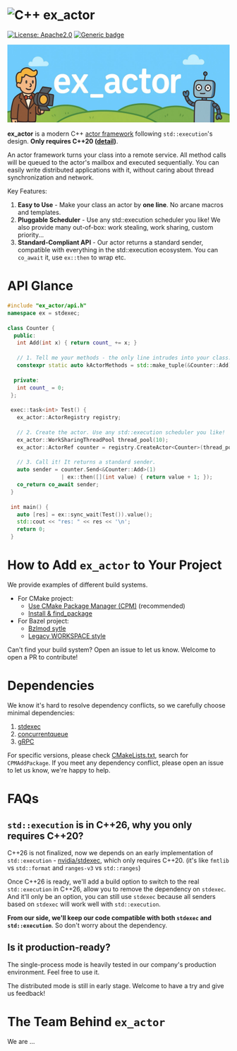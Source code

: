 # ![C++](https://img.shields.io/badge/c++-%2300599C.svg?style=for-the-badge&logo=c%2B%2B&logoColor=white) ex_actor

[![License: Apache2.0](https://img.shields.io/badge/License-Apache2.0-blue.svg)](https://opensource.org/licenses/apache-2.0)
[![Generic badge](https://img.shields.io/badge/C++-20-blue.svg)](https://shields.io/)

![image](assets/ex_actor_banner.jpg)

**ex_actor** is a modern C++ [actor framework](https://en.wikipedia.org/wiki/Actor_model) following `std::execution`'s design. **Only requires C++20 ([detail](#faqs))**.

An actor framework turns your class into a remote service. All method calls will be queued to the actor's mailbox and executed sequentially. You can easily write distributed applications with it, without caring about thread synchronization and network.

Key Features:
1. **Easy to Use** - Make your class an actor by **one line**. No arcane macros and templates.
2. **Pluggable Scheduler** - Use any std::execution scheduler you like! We also provide many out-of-box: work stealing, work sharing, custom priority...
3. **Standard-Compliant API** - Our actor returns a standard sender, compatible with everything in the std::execution ecosystem. You can `co_await` it, use `ex::then` to wrap etc.


# API Glance

```cpp
#include "ex_actor/api.h"
namespace ex = stdexec;

class Counter {
  public:
   int Add(int x) { return count_ += x; }
   
   // 1. Tell me your methods - the only line intrudes into your class.
   constexpr static auto kActorMethods = std::make_tuple(&Counter::Add);
 
  private:
   int count_ = 0;
 };
 
 exec::task<int> Test() {
   ex_actor::ActorRegistry registry;
 
   // 2. Create the actor. Use any std::execution scheduler you like!
   ex_actor::WorkSharingThreadPool thread_pool(10);
   ex_actor::ActorRef counter = registry.CreateActor<Counter>(thread_pool.GetScheduler());
 
   // 3. Call it! It returns a standard sender.
   auto sender = counter.Send<&Counter::Add>(1) 
                 | ex::then([](int value) { return value + 1; });
   co_return co_await sender;
 }
 
 int main() {
   auto [res] = ex::sync_wait(Test()).value();
   std::cout << "res: " << res << '\n';
   return 0;
 }
```

# How to Add `ex_actor` to Your Project

We provide examples of different build systems.

* For CMake project:
  * [Use CMake Package Manager (CPM)](test/import_test/cmake_cpm) (recommended)
  * [Install & find_package](test/import_test/cmake_install_find_package)
* For Bazel project:
  * [Bzlmod sytle](test/import_test/bazel_bzlmod)
  * [Legacy WORKSPACE style](test/import_test/bazel_workspace)

Can't find your build system? Open an issue to let us know. Welcome to open a PR to contribute!

# Dependencies

We know it's hard to resolve dependency conflicts, so we carefully choose minimal dependencies:

1. [stdexec](https://github.com/NVIDIA/stdexec)
2. [concurrentqueue](https://github.com/cameron314/concurrentqueue)
3. [gRPC](https://github.com/grpc/grpc)

For specific versions, please check [CMakeLists.txt](CMakeLists.txt), search for `CPMAddPackage`. If you meet any dependency conflict, please open an issue to let us know, we're happy to help.

# FAQs

## `std::execution` is in C++26, why you only requires C++20?

C++26 is not finalized, now we depends on an early implementation of `std::execution` - [nvidia/stdexec](https://github.com/NVIDIA/stdexec), which only requires C++20. (it's like `fmtlib` vs `std::format` and `ranges-v3` vs `std::ranges`)

Once C++26 is ready, we'll add a build option to switch to the real `std::execution` in C++26, allow you to remove the dependency on `stdexec`. And it'll only be an option, you can still use `stdexec` because all senders based on `stdexec` will work well with `std::execution`.

**From our side, we'll keep our code compatible with both `stdexec` and `std::execution`**. So don't worry about the dependency.

## Is it production-ready?

The single-process mode is heavily tested in our company's production environment. Feel free to use it.

The distributed mode is still in early stage. Welcome to have a try and give us feedback!

# The Team Behind `ex_actor`

We are ...